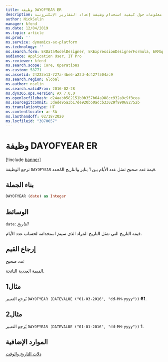 ```yaml
---
title: وظيفة DAYOFYEAR ER
description: يوفر هذا الموضوع معلومات حول كيفية استخدام وظيفة إعداد التقارير الإلكترونية DAYOFYEAR (ER).
author: NickSelin
manager: kfend
ms.date: 12/04/2019
ms.topic: article
ms.prod: ''
ms.service: dynamics-ax-platform
ms.technology: ''
ms.search.form: ERDataModelDesigner, ERExpressionDesignerFormula, ERMappedFormatDesigner, ERModelMappingDesigner
audience: Application User, IT Pro
ms.reviewer: kfend
ms.search.scope: Core, Operations
ms.custom: 58771
ms.assetid: 24223e13-727a-4be6-a22d-4d427f504ac9
ms.search.region: Global
ms.author: nselin
ms.search.validFrom: 2016-02-28
ms.dyn365.ops.version: AX 7.0.0
ms.openlocfilehash: d24aabb582151b0b357b64a988cc932a9c9f3cea
ms.sourcegitcommit: 3dede95a3b17de920bb0adcb33029f990682752b
ms.translationtype: HT
ms.contentlocale: ar-SA
ms.lasthandoff: 02/18/2020
ms.locfileid: "3070657"
---
```

# <a name="DAYOFYEAR">وظيفة DAYOFYEAR ER</a>

[!include [banner](../includes/banner.md)]

ترجع الوظيفة `DAYOFYEAR` قيمة *عدد صحيح* تمثل عدد الأيام بين 1 يناير والتاريخ المُحدد.

## <a name="syntax"></a>بناء الجملة

```vb
DAYOFYEAR (date) as Integer
```

## <a name="arguments"></a>الوسائط

`date`: *التاريخ*

قيمة التاريخ التي تمثل التاريخ المراد الذي سيتم استخدامه لحساب عدد الأيام.

## <a name="return-values"></a>إرجاع القيم

*عدد صحيح*

القيمة العددية الناتجة.

## <a name="example-1"></a>مثال1

يُرجع التعبير `DAYOFYEAR (DATEVALUE ("01-03-2016", "dd-MM-yyyy"))` **61**.

## <a name="example-2"></a>مثال2

يُرجع التعبير `DAYOFYEAR (DATEVALUE ("01-01-2016", "dd-MM-yyyy"))` **1**.

## <a name="additional-resources"></a>الموارد الإضافية

[دلات التاريخ والوقت](er-functions-category-datetime.md)
